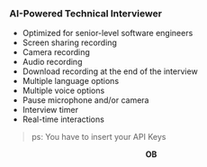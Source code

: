 ### AI-Powered Technical Interviewer
- Optimized for senior-level software engineers
- Screen sharing recording
- Camera recording
- Audio recording
- Download recording at the end of the interview
- Multiple language options
- Multiple voice options
- Pause microphone and/or camera
- Interview timer
- Real-time interactions

> ps: You have to insert your API Keys

<p align="center"><strong>OB</strong></p>
